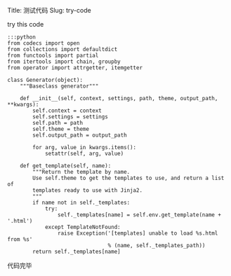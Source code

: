 ﻿Title: 测试代码
Slug: try-code

try this code

    :::python
    from codecs import open
    from collections import defaultdict
    from functools import partial
    from itertools import chain, groupby
    from operator import attrgetter, itemgetter

    class Generator(object):
        """Baseclass generator"""

        def __init__(self, context, settings, path, theme, output_path, **kwargs):
            self.context = context
            self.settings = settings
            self.path = path
            self.theme = theme
            self.output_path = output_path

            for arg, value in kwargs.items():
                setattr(self, arg, value)

        def get_template(self, name):
            """Return the template by name.
            Use self.theme to get the templates to use, and return a list of
            templates ready to use with Jinja2.
            """
            if name not in self._templates:
                try:
                    self._templates[name] = self.env.get_template(name + '.html')
                except TemplateNotFound:
                    raise Exception('[templates] unable to load %s.html from %s'
                                    % (name, self._templates_path))
            return self._templates[name]

代码完毕